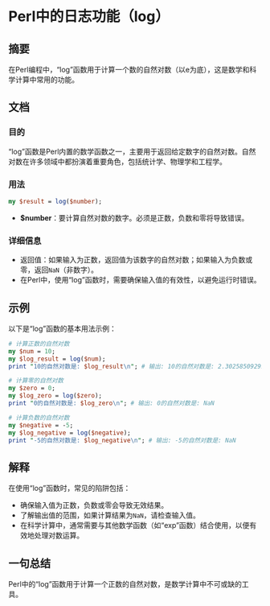 <!--
Meta Description: # Perl中的日志功能（log） ## 摘要 在Perl编程中，“log”函数用于计算一个数的自然对数（以e为底），这是数学和科学计算中常用的功能。 ## 文档 ### 目的 “log”函数是Perl内置的数学函数之一，主要用于返回给定数字的自然对数。自然对数在许多领域中都扮演着重要角色，包括统计...
Meta Keywords: log, nan, print, perl, number
-->

# Perl中的日志功能（log）

## 摘要
在Perl编程中，“log”函数用于计算一个数的自然对数（以e为底），这是数学和科学计算中常用的功能。

## 文档
### 目的
“log”函数是Perl内置的数学函数之一，主要用于返回给定数字的自然对数。自然对数在许多领域中都扮演着重要角色，包括统计学、物理学和工程学。

### 用法
```perl
my $result = log($number);
```

- **$number**：要计算自然对数的数字。必须是正数，负数和零将导致错误。

### 详细信息
- 返回值：如果输入为正数，返回值为该数字的自然对数；如果输入为负数或零，返回`NaN`（非数字）。
- 在Perl中，使用“log”函数时，需要确保输入值的有效性，以避免运行时错误。

## 示例
以下是“log”函数的基本用法示例：

```perl
# 计算正数的自然对数
my $num = 10;
my $log_result = log($num);
print "10的自然对数是: $log_result\n"; # 输出: 10的自然对数是: 2.30258509299405

# 计算零的自然对数
my $zero = 0;
my $log_zero = log($zero);
print "0的自然对数是: $log_zero\n"; # 输出: 0的自然对数是: NaN

# 计算负数的自然对数
my $negative = -5;
my $log_negative = log($negative);
print "-5的自然对数是: $log_negative\n"; # 输出: -5的自然对数是: NaN
```

## 解释
在使用“log”函数时，常见的陷阱包括：
- 确保输入值为正数，负数或零会导致无效结果。
- 了解输出值的范围，如果计算结果为`NaN`，请检查输入值。
- 在科学计算中，通常需要与其他数学函数（如“exp”函数）结合使用，以便有效地处理对数运算。

## 一句总结
Perl中的“log”函数用于计算一个正数的自然对数，是数学计算中不可或缺的工具。